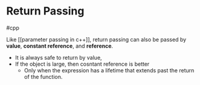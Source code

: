 # Return Passing
#cpp 

Like [[parameter passing in c++]], return passing can also be passed by **value**, **constant reference**, and **reference**.

- It is always safe to return by value,
- If the object is large, then cosntant reference is better
	- Only when the expression has a lifetime that extends past the return of the function.

